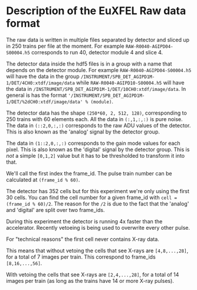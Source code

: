 # Description of the EuXFEL Raw data format

The raw data is written in multiple files separated by detector and sliced up
in 250 trains per file at the moment. For example `RAW-R0040-AGIPD04-S00004.h5`
corresponds to run 40, detector module 4 and slice 4.

The detector data inside the hdf5 files is in a group with a name that depends
on the detector module. For example `RAW-R0040-AGIPD04-S00004.h5` will have the
data in the group `/INSTRUMENT/SPB_DET_AGIPD1M-1/DET/4CH0:xtdf/image/data` while
`RAW-R0040-AGIPD10-S00004.h5` will have the data in
`/INSTRUMENT/SPB_DET_AGIPD1M-1/DET/10CH0:xtdf/image/data`. In general is has the
format `'/INSTRUMENT/SPB_DET_AGIPD1M-1/DET/%2dCH0:xtdf/image/data' % (module)`.

The detector data has the shape `(250*60, 2, 512, 128)`, corresponding to 250
trains with 60 elements each. All the data in `(:,1,:,:)` is pure noise.
The data in `(::2,0,:,:)` corresponds to the raw ADU values of the detector. This
is also known as the 'analog' signal by the detector group.

The data in `(1::2,0,:,:)` corresponds to the gain mode values for each
pixel. This is also known as the 'digital' signal by the detector group.
This is *not* a simple `[0,1,2]` value but it has to be thresholded to
transform it into that.

We'll call the first index the frame_id. The pulse train number can be
calculated at `(frame_id % 60)`. 

The detector has 352 cells but for this experiment we're only using the first 30
cells. You can find the cell number for a given frame_id with `cell = (frame_id %
60)/2`. The reason for the `/2` is due to the fact that the 'analog' and
'digital' are split over two frame_ids.

During this experiment the detector is running 4x faster than the accelerator.
Recently vetoeing is being used to overwrite every other pulse.

For "technical reasons" the first cell never contains X-ray data.

This means that without vetoing the cells that see X-rays are `[4,8,...,28]`, for
a total of 7 images per train. This correspond to frame_ids `[8,16,...,56]`.

With vetoing the cells that see X-rays are `[2,4,...,28]`, for a total of 14
images per train (as long as the trains have 14 or more X-ray pulses). 



